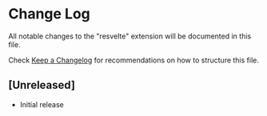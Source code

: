 # Change Log

All notable changes to the "resvelte" extension will be documented in this file.

Check [Keep a Changelog](http://keepachangelog.com/) for recommendations on how to structure this file.

## [Unreleased]

- Initial release